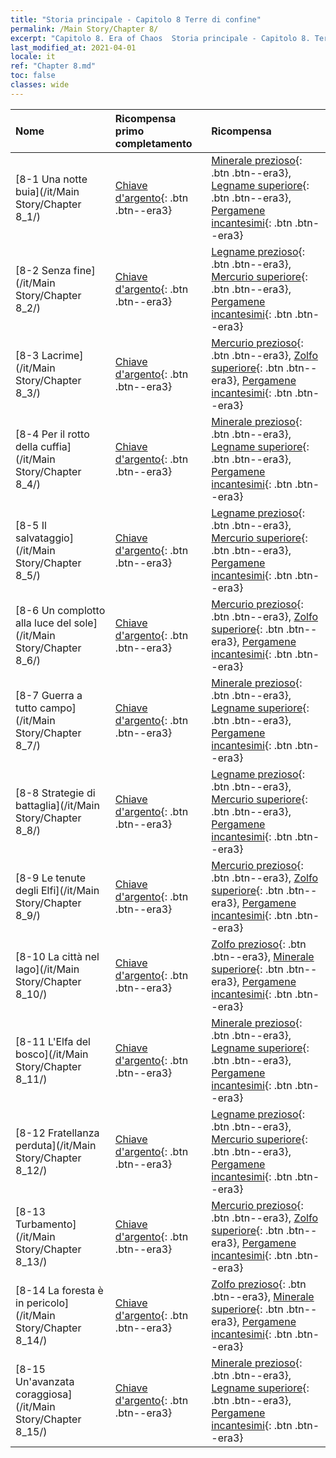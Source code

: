 ```yaml
---
title: "Storia principale - Capitolo 8 Terre di confine"
permalink: /Main Story/Chapter 8/
excerpt: "Capitolo 8. Era of Chaos  Storia principale - Capitolo 8. Terre di confine"
last_modified_at: 2021-04-01
locale: it
ref: "Chapter 8.md"
toc: false
classes: wide
---
```


  | Nome |  Ricompensa primo completamento | Ricompensa |
  |:------------|:------------|:------------| 
  | [8-1 Una notte buia](/it/Main Story/Chapter 8_1/) | [Chiave d'argento](/it/Items/con_693/){: .btn .btn--era3} | [Minerale prezioso](/it/Items/mat_26/){: .btn .btn--era3}, [Legname superiore](/it/Items/mat_20/){: .btn .btn--era3}, [Pergamene incantesimi](/it/Items/con_694/){: .btn .btn--era3} |
  | [8-2 Senza fine](/it/Main Story/Chapter 8_2/) | [Chiave d'argento](/it/Items/con_693/){: .btn .btn--era3} | [Legname prezioso](/it/Items/mat_27/){: .btn .btn--era3}, [Mercurio superiore](/it/Items/mat_21/){: .btn .btn--era3}, [Pergamene incantesimi](/it/Items/con_694/){: .btn .btn--era3} |
  | [8-3 Lacrime](/it/Main Story/Chapter 8_3/) | [Chiave d'argento](/it/Items/con_693/){: .btn .btn--era3} | [Mercurio prezioso](/it/Items/mat_28/){: .btn .btn--era3}, [Zolfo superiore](/it/Items/mat_22/){: .btn .btn--era3}, [Pergamene incantesimi](/it/Items/con_694/){: .btn .btn--era3} |
  | [8-4 Per il rotto della cuffia](/it/Main Story/Chapter 8_4/) | [Chiave d'argento](/it/Items/con_693/){: .btn .btn--era3} | [Minerale prezioso](/it/Items/mat_26/){: .btn .btn--era3}, [Legname superiore](/it/Items/mat_20/){: .btn .btn--era3}, [Pergamene incantesimi](/it/Items/con_694/){: .btn .btn--era3} |
  | [8-5 Il salvataggio](/it/Main Story/Chapter 8_5/) | [Chiave d'argento](/it/Items/con_693/){: .btn .btn--era3} | [Legname prezioso](/it/Items/mat_27/){: .btn .btn--era3}, [Mercurio superiore](/it/Items/mat_21/){: .btn .btn--era3}, [Pergamene incantesimi](/it/Items/con_694/){: .btn .btn--era3} |
  | [8-6 Un complotto alla luce del sole](/it/Main Story/Chapter 8_6/) | [Chiave d'argento](/it/Items/con_693/){: .btn .btn--era3} | [Mercurio prezioso](/it/Items/mat_28/){: .btn .btn--era3}, [Zolfo superiore](/it/Items/mat_22/){: .btn .btn--era3}, [Pergamene incantesimi](/it/Items/con_694/){: .btn .btn--era3} |
  | [8-7 Guerra a tutto campo](/it/Main Story/Chapter 8_7/) | [Chiave d'argento](/it/Items/con_693/){: .btn .btn--era3} | [Minerale prezioso](/it/Items/mat_26/){: .btn .btn--era3}, [Legname superiore](/it/Items/mat_20/){: .btn .btn--era3}, [Pergamene incantesimi](/it/Items/con_694/){: .btn .btn--era3} |
  | [8-8 Strategie di battaglia](/it/Main Story/Chapter 8_8/) | [Chiave d'argento](/it/Items/con_693/){: .btn .btn--era3} | [Legname prezioso](/it/Items/mat_27/){: .btn .btn--era3}, [Mercurio superiore](/it/Items/mat_21/){: .btn .btn--era3}, [Pergamene incantesimi](/it/Items/con_694/){: .btn .btn--era3} |
  | [8-9 Le tenute degli Elfi](/it/Main Story/Chapter 8_9/) | [Chiave d'argento](/it/Items/con_693/){: .btn .btn--era3} | [Mercurio prezioso](/it/Items/mat_28/){: .btn .btn--era3}, [Zolfo superiore](/it/Items/mat_22/){: .btn .btn--era3}, [Pergamene incantesimi](/it/Items/con_694/){: .btn .btn--era3} |
  | [8-10 La città nel lago](/it/Main Story/Chapter 8_10/) | [Chiave d'argento](/it/Items/con_693/){: .btn .btn--era3} | [Zolfo prezioso](/it/Items/mat_29/){: .btn .btn--era3}, [Minerale superiore](/it/Items/mat_19/){: .btn .btn--era3}, [Pergamene incantesimi](/it/Items/con_694/){: .btn .btn--era3} |
  | [8-11 L'Elfa del bosco](/it/Main Story/Chapter 8_11/) | [Chiave d'argento](/it/Items/con_693/){: .btn .btn--era3} | [Minerale prezioso](/it/Items/mat_26/){: .btn .btn--era3}, [Legname superiore](/it/Items/mat_20/){: .btn .btn--era3}, [Pergamene incantesimi](/it/Items/con_694/){: .btn .btn--era3} |
  | [8-12 Fratellanza perduta](/it/Main Story/Chapter 8_12/) | [Chiave d'argento](/it/Items/con_693/){: .btn .btn--era3} | [Legname prezioso](/it/Items/mat_27/){: .btn .btn--era3}, [Mercurio superiore](/it/Items/mat_21/){: .btn .btn--era3}, [Pergamene incantesimi](/it/Items/con_694/){: .btn .btn--era3} |
  | [8-13 Turbamento](/it/Main Story/Chapter 8_13/) | [Chiave d'argento](/it/Items/con_693/){: .btn .btn--era3} | [Mercurio prezioso](/it/Items/mat_28/){: .btn .btn--era3}, [Zolfo superiore](/it/Items/mat_22/){: .btn .btn--era3}, [Pergamene incantesimi](/it/Items/con_694/){: .btn .btn--era3} |
  | [8-14 La foresta è in pericolo](/it/Main Story/Chapter 8_14/) | [Chiave d'argento](/it/Items/con_693/){: .btn .btn--era3} | [Zolfo prezioso](/it/Items/mat_29/){: .btn .btn--era3}, [Minerale superiore](/it/Items/mat_19/){: .btn .btn--era3}, [Pergamene incantesimi](/it/Items/con_694/){: .btn .btn--era3} |
  | [8-15 Un'avanzata coraggiosa](/it/Main Story/Chapter 8_15/) | [Chiave d'argento](/it/Items/con_693/){: .btn .btn--era3} | [Minerale prezioso](/it/Items/mat_26/){: .btn .btn--era3}, [Legname superiore](/it/Items/mat_20/){: .btn .btn--era3}, [Pergamene incantesimi](/it/Items/con_694/){: .btn .btn--era3} |
